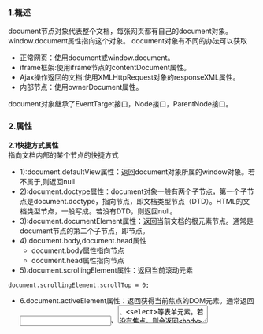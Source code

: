 ### 1.概述   
document节点对象代表整个文档，每张网页都有自己的document对象。window.document属性指向这个对象。 document对象有不同的办法可以获取
+ 正常网页：使用document或window.document。
+ iframe框架:使用iframe节点的contentDocument属性。
+ Ajax操作返回的文档:使用XMLHttpRequest对象的responseXML属性。
+ 内部节点：使用ownerDocument属性。

document对象继承了EventTarget接口，Node接口，ParentNode接口。

### 2.属性
**2.1快捷方式属性**    
指向文档内部的某个节点的快捷方式
+ 1):document.defaultView属性：返回document对象所属的window对象。若不属于,则返回null
+ 2):document.doctype属性：document对象一般有两个子节点，第一个子节点是document.doctype，指向<DOCTYPE>节点，即文档类型节点（DTD）。HTML的文档类型节点，一般写成<!DOCTYPE html>。若没有DTD，则返回null。
+ 3):document.documentElement属性：返回当前文档的根元素节点。通常是document节点的第二个子节点，即<html>节点。
+ 4):document.body,document.head属性
    - document.body属性指向<body>节点
    - document.head属性指向<head>节点
+ 5):document.scrollingElement属性：返回当前滚动元素
```
document.scrollingElement.scrollTop = 0;
```
+ 6.document.activeElement属性：返回获得当前焦点的DOM元素。通常返回<input>、<textarea>、<select>等表单元素。若没有焦点，则会返回<body>或者null。
+ 7.document.fullscreenElement属性：返回当前以全屏状态展示的DOM元素。如果没有，则返回null。


**2.2 节点集合属性**    
返回HTMLCollection实例，表示文档内部特定元素的集合。这些集合都是动态的，原节点有任何变化，立刻回反映在集合中。
+ 1):document.links属性：返回当前文档所有设定了href属性的<a>及<area>节点。
+ 2):document.forms属性：返回<form>表单节点。
+ 3):document.images属性：返回页面所有<img>图片节点。
```
var imglist = document.images;
for(var i=0, i<imglist.length; i++){
    if(imglist[i].src ==='banner.gif'){
        //...
    }
}
```
+ 4):document.embeds, document.plugins:都返回所有<embed>节点。
+ 5):document.scripts属性：返回所有<script>节点。
```
var scripts = document.scripts;
if (scripts.length !== 0){
    console.log('当前网页有脚本')；
}
```
+ 6):document.styleSheets属性:返回文档内嵌或引入的样式表集合。
+ 7):小结    
除了document.styleSheets，以上的集合属性返回的都是HTMLCollection实例。
```
document.links instanceof HTMLCollection //true
document.images instanceof HTMLCollection // true
document.forms instanceof HTMLCollection // true
document.embeds instanceof HTMLCollection // true
document.scripts instanceof HTMLCollection // true
```
HTMLCollection实例是类似数组对象，所以这些属性都有length属性，都可以使用方括号来引用成员。如果成员有id或name属性，还可以用这两个属性的值。

**2.3 文档静态信息属性**
+ 1):document.documentURI,document.URL   
    - 相同点：都返回一个字符串，表示当前文档的地址。
    - 不同点：继承不同的接口。documentURI继承Document接口,可用于所有文档。URL继承自HTMLDocument接口，只能用于HTML文档。
    - 如果文档的（#anchor）变化，这两个属性都会跟着变化。
+ 2):document.domain属性：返回当前文档的域名，不包含协议和接口。是只读属性。另外，设置document.domain会导致端口被改成null。因此，如果通过设置document.domain来进行通信，双方网页都必须设置这个值，才能保证端口相同。
+ 3):document.location:Location对象是浏览器提供的原生对象，提供URL相关的信息和操作方法。通过window.location和document.location属性，可以拿到这个对象。
+ 4):document.lastModified:返回一个字符串，表示当前文档最后修改的时间。
+ 5):document.title:返回当前文档的标题。此值可被修改。
+ 6):document.characterSet:返回当前文档的编码，例如UTF-8。
+ 7):document.referrer:返回一个字符串，表示当前文档的访问者来自哪里。
+ 8):document.dir:返回一个字符串，表示文字方向。rtl表示文字从右到左；ltr表示文字从左到右。
+ 9):document.compatMode:返回浏览器处理文档的模式，BackCompat（向后兼容模式）和CSS1Compat（严格模式）
**2.4 文档状态属性**
+ 1):document.hidden:返回布尔值，表示当前页面是否可见。
+ 2):document.visibilityState:返回文档的可见状态。
    - visible；页面可见
    - hidden：页面不可见
    - prerender：页面正处于渲染状态
    - unloaded：页面从内存里面卸载了
+ 3):document.readyState:返回当前文档的状态
    - loading：加载HTML代码阶段
    - interactive：加载外部资源阶段
    - complete：加载完成
    > 浏览器开始解析 HTML 文档，document.readyState属性等于loading。
浏览器遇到 HTML 文档中的<script>元素，并且没有async或defer属性，就暂停解析，开始执行脚本，这时document.readyState属性还是等于loading。
HTML 文档解析完成，document.readyState属性变成interactive。
浏览器等待图片、样式表、字体文件等外部资源加载完成，一旦全部加载完成，document.readyState属性变成complete。

**2.5 document.cookie**    
用来操作浏览器Cookie的，详见《浏览器模型》部分的《Cookie》章节。

**2.6 document.designMode**    
控制当前文档是否可编辑。该属性有两个值on和off(默认值)。为on时，就可编辑了。

**2.7 document.implementation**   
返回一个DOMImplementation对象。该对象有三个方法，主要用于创建独立于当前文档的新的Document对象。
+ DOMImplementation.createDocument()：创建一个XML文档。
+ DOMImplementation.createHTMLDocument():创建一个HTML文档。
+ DOMImplementation.createDocumentType()：创建一个DocumentType对象。


#### 3.方法
**3.1 document.open()，document.close()**
+ document.open方法：清除当前文档所有内容，使得文档处于可写状态。
+ document.close方法：用来关闭document.open()打开的文档。

**3.2 document.write(),document.writeIn()**
+ document.write方法：用于向当前文档写入内容。且当作HTML代码解析，不会转义。
+ 


## 未完待续 2019/6/22